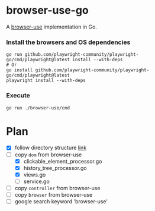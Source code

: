 # browser-use-go

A [browser-use](https://github.com/browser-use/browser-use) implementation in Go.

### Install the browsers and OS dependencies
```
go run github.com/playwright-community/playwright-go/cmd/playwright@latest install --with-deps
# Or
go install github.com/playwright-community/playwright-go/cmd/playwright@latest
playwright install --with-deps
```

### Execute
```
go run ./browser-use/cmd
```


# Plan

- [x] follow directory structure [link](https://5takoo.tistory.com/378)
- [ ] copy `dom` from browser-use
    - [x] clickable_element_processor.go
    - [x] history_tree_processor.go
    - [x] views.go
    - [ ] service.go
- [ ] copy `controller` from browser-use
- [ ] copy `browser` from browser-use
- [ ] google search keyword 'browser-use'